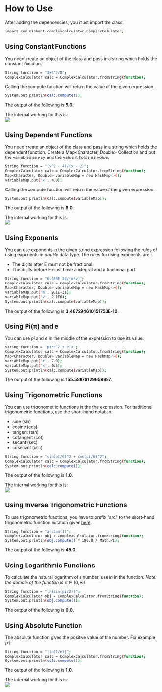 # How to Use

After adding the dependencies, you must import the class.

```bash
import com.nishant.complexcalculator.ComplexCalulator;
```

## Using Constant Functions

You need create an object of the class and pass in a string which holds the constant function.
```bash
String function = "3+4^2/8";
ComplexCalculator calc = ComplexCalculator.fromString(function);
```
Calling the compute function will return the value of the given expression.
```bash
System.out.println(calc.compute());
```
The output of the following is **5.0**.

The internal working for this is:<br>
![](constant_functions.png)

## Using Dependent Functions

You need create an object of the class and pass in a string which holds the dependent function. Create a
Map<Character, Double> Collection and put the variables as _key_ and the value it holds as _value_. 
```bash
String function = "(x^2 - 4)/(x - 2)";
ComplexCalculator calc = ComplexCalculator.fromString(function);
Map<Character, Double> variableMap = new HashMap<>();
variableMap.put('x', 4.0);
```
Calling the compute function will return the value of the given expression.
```bash
System.out.println(calc.compute(variableMap));
```
The output of the following is **6.0**.

The internal working for this is:<br>
![](dependent_functions.png)

## Using Exponents

You can use exponents in the given string expression following the rules of using exponents in _double_ data type.
The rules for using exponents are:-
* The digits after E must not be fractional.
* The digits before E must have a integral and a fractional part.
```bash
String function = "6.626E-34/(m*v)";
ComplexCalculator calc = ComplexCalculator.fromString(function);
Map<Character, Double> variableMap = new HashMap<>();
variableMap.put('m', 9.1E-31);
variableMap.put('v', 2.1E6);
System.out.println(calc.compute(variableMap));
```
The output of the following is **3.467294610151753E-10**.

## Using Pi(π) and e

You can use _pi_ and _e_ in the middle of the expression to use its value.
```bash
String function = "pi*r^2 + e^x";
ComplexCalculator calc = ComplexCalculator.fromString(function);
Map<Character, Double> variableMap = new HashMap<>();
variableMap.put('r', 7.0);
variableMap.put('x', 0.5);
System.out.println(calc.compute(variableMap));
```

The output of the following is **155.58676129659997**.

## Using Trigonometric Functions

You can use trigonometric functions in the the expression. For traditional trigonometric functions, use the
short-hand notation.
 - sine (sin)
 - cosine (cos)
 - tangent (tan)
 - cotangent (cot)
 - secant (sec)
 - cosecant (csc)
 
```bash
String function = "sin(pi/6)^2 + cos(pi/6)^2";
ComplexCalculator calc = ComplexCalculator.fromString(function);
System.out.println(calc.compute());
```
The output of the following is **1.0**.

The internal working for this is:<br>
![](trigonometric_functions.png)

## Using Inverse Trigonometric Functions

To use trigonometric functions, you have to prefix "arc" to the short-hand trigonometric function notation given 
[here](#using-trigonometric-functions).

```bash
String function = "arctan(1)";
ComplexCalculator obj = ComplexCalculator.fromString(function);
System.out.println(obj.compute() * 180.0 / Math.PI);
```
The output of the following is **45.0**.

## Using Logarithmic Functions

To calculate the natural logarithm of a number, use _ln_ in the function.
*Note: the domain of the function is* $x\in(0,\infty)$

```bash
String function = "ln(sin(pi/2))";
ComplexCalculator obj = ComplexCalculator.fromString(function);
System.out.println(obj.compute());
```
The output of the following is **0.0**.

## Using Absolute Function

The absolute function gives the positive value of the number. For example *|x|*.

```bash
String function = "|ln(1/e)|";
ComplexCalculator calc = ComplexCalculator.fromString(function);
System.out.println(calc.compute());
```
The output of the following is **1.0**.

The internal working for this is:<br>
![](absolute_function.png)